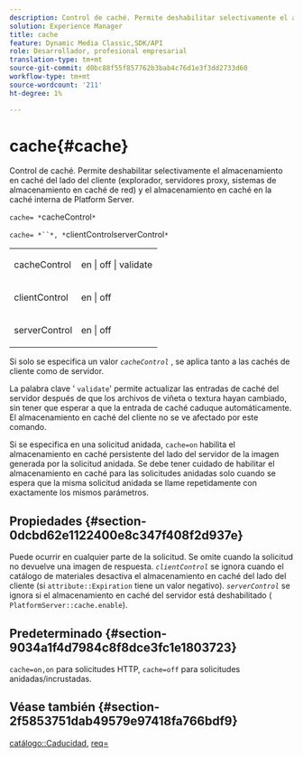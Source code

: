 ```yaml
---
description: Control de caché. Permite deshabilitar selectivamente el almacenamiento en caché del lado del cliente (explorador, servidores proxy, sistemas de almacenamiento en caché de red) y el almacenamiento en caché en la caché interna de Platform Server.
solution: Experience Manager
title: cache
feature: Dynamic Media Classic,SDK/API
role: Desarrollador, profesional empresarial
translation-type: tm+mt
source-git-commit: d0bc88f55f857762b3bab4c76d1e3f3dd2733d60
workflow-type: tm+mt
source-wordcount: '211'
ht-degree: 1%

---
```



# cache{#cache}

Control de caché. Permite deshabilitar selectivamente el almacenamiento en caché del lado del cliente (explorador, servidores proxy, sistemas de almacenamiento en caché de red) y el almacenamiento en caché en la caché interna de Platform Server.

`cache= *`cacheControl`*`

`cache= *``*, *`clientControlserverControl`*`

<table id="simpletable_CBB5DFBD48B444A4AA806B11299BC43E"> 
 <tr class="strow"> 
  <td class="stentry"> <p><span class="varname"> cacheControl</span> </p> </td> 
  <td class="stentry"> <p>en | off | validate </p></td> 
 </tr> 
 <tr class="strow"> 
  <td class="stentry"> <p><span class="varname"> clientControl  </span> </p> </td> 
  <td class="stentry"> <p>en | off </p></td> 
 </tr> 
 <tr class="strow"> 
  <td class="stentry"> <p><span class="varname"> serverControl  </span> </p></td> 
  <td class="stentry"> <p>en | off </p></td> 
 </tr> 
</table>

Si solo se especifica un valor *`cacheControl`* , se aplica tanto a las cachés de cliente como de servidor.

La palabra clave &#39; `validate`&#39; permite actualizar las entradas de caché del servidor después de que los archivos de viñeta o textura hayan cambiado, sin tener que esperar a que la entrada de caché caduque automáticamente. El almacenamiento en caché del cliente no se ve afectado por este comando.

Si se especifica en una solicitud anidada, `cache=on` habilita el almacenamiento en caché persistente del lado del servidor de la imagen generada por la solicitud anidada. Se debe tener cuidado de habilitar el almacenamiento en caché para las solicitudes anidadas solo cuando se espera que la misma solicitud anidada se llame repetidamente con exactamente los mismos parámetros.

## Propiedades {#section-0dcbd62e1122400e8c347f408f2d937e}

Puede ocurrir en cualquier parte de la solicitud. Se omite cuando la solicitud no devuelve una imagen de respuesta. *`clientControl`* se ignora cuando el catálogo de materiales desactiva el almacenamiento en caché del lado del cliente (si  `attribute::Expiration` tiene un valor negativo). *`serverControl`* se ignora si el almacenamiento en caché del servidor está deshabilitado (  `PlatformServer::cache.enable`).

## Predeterminado {#section-9034a1f4d7984c8f8dce3fc1e1803723}

`cache=on,on` para solicitudes HTTP,  `cache=off` para solicitudes anidadas/incrustadas.

## Véase también {#section-2f5853751dab49579e97418fa766bdf9}

[catálogo::Caducidad](../../../../../ir-api/material-cat/image-rendering-api-ref/c-ir-material-catalog/c-ir-material-data-reference/r-ir-expiration-dataref.md#reference-5e93943abff54c93bf85aae3b911a3ce),  [req=](../../../../../ir-api/http-protocol/image-rendering-api-ref/c-ir-http-protocol-ref/c-ir-http-protocol-command-reference/r-ir-req.md#reference-792b1a663fb64261bd2de2a209b847fb)
